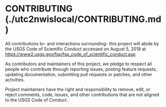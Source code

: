 # CONTRIBUTING (./utc2nwislocal/CONTRIBUTING.md)

All contributions to- and interactions surrounding- this project will abide by
the USGS Code of Scientific Conduct accessed on August 5, 2019 at
https://www2.usgs.gov/fsp/fsp_code_of_scientific_conduct.asp

As contributors and maintainers of this project, we pledge to respect all people who
contribute through reporting issues, posting feature requests, updating documentation,
submitting pull requests or patches, and other activities.

Project maintainers have the right and responsibility to remove, edit, or reject comments,
code, issues, and other contributions that are not aligned to the USGS Code of Conduct.
